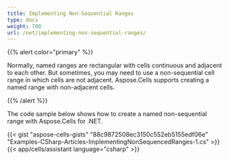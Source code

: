 ```yaml
---
title: Implementing Non-Sequential Ranges
type: docs
weight: 700
url: /net/implementing-non-sequential-ranges/
---
```


{{% alert color="primary" %}} 

Normally, named ranges are rectangular with cells continuous and adjacent to each other. But sometimes, you may need to use a non-sequential cell range in which cells are not adjacent. Aspose.Cells supports creating a named range with non-adjacent cells.

{{% /alert %}} 

The code sample below shows how to create a named non-sequential range with Aspose.Cells for .NET.



{{< gist "aspose-cells-gists" "88c9872508ec3150c552eb5155edf06e" "Examples-CSharp-Articles-ImplementingNonSequencedRanges-1.cs" >}}
{{< app/cells/assistant language="csharp" >}}